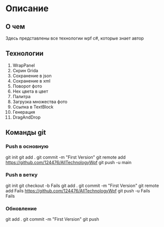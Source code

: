 # Описание
## О чем
Здесь представлены все технологии wpf c#, которые знает автор

## Технологии
1. WrapPanel
2. Скрин Gridа
3. Сохранение в json
4. Сохранение в xml
5. Поворот фото
6. Hex цвета в цвет
7. Палитра
8. Загрузка множества фото
9. Ссылка в TextBlock
10. Генерация
11. DragAndDrop


## Команды git
### Push в основную
git init
git add .
git commit -m "First Version"
git remote add https://github.com/124476/AllTechnologyWpf
git push -u main

### Push в ветку
git init
git checkout -b Fails
git add .
git commit -m "First Version"
git remote add Fails https://github.com/124476/AllTechnologyWpf
git push -u Fails Fails

### Обновление
git add .
git commit -m "First Version"
git push